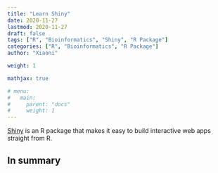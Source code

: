 ```yaml
---
title: "Learn Shiny"
date: 2020-11-27
lastmod: 2020-11-27
draft: false
tags: ["R", "Bioinformatics", "Shiny", "R Package"]
categories: ["R", "Bioinformatics", "R Package"]
author: "Xiaoni"

weight: 1

mathjax: true

# menu:
#   main:
#     parent: "docs"
#     weight: 1
---
```

 
[Shiny](https://shiny.rstudio.com/) is an R package that makes it easy to build interactive web apps straight from R.

<!--more-->

## In summary
